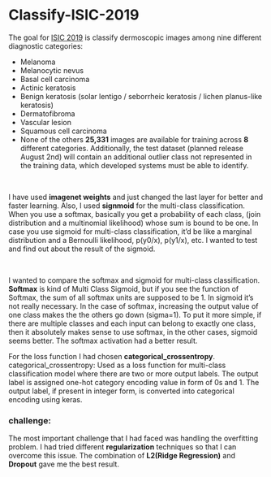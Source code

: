 # Classify-ISIC-2019

The goal for <a href="https://challenge.isic-archive.com/landing/2019/">ISIC 2019</a> is classify dermoscopic images among nine different diagnostic categories:

* Melanoma
* Melanocytic nevus
* Basal cell carcinoma
* Actinic keratosis
* Benign keratosis (solar lentigo / seborrheic keratosis / lichen planus-like keratosis)
* Dermatofibroma
* Vascular lesion
* Squamous cell carcinoma
* None of the others
**25,331** images are available for training across **8** different categories. Additionally, the test
dataset (planned release August 2nd) will contain an additional outlier class not represented in
the training data, which developed systems must be able to identify.

</br>

I have used **imagenet weights** and just changed the last layer for better and faster learning.
Also, I used **signmoid** for the multi-class classification. When you use a softmax, basically you get a probability of each class, (join distribution and a multinomial likelihood) whose sum is bound to be one. In case you use sigmoid for multi-class classification, it’d be like a marginal distribution and a Bernoulli likelihood, p(y0/x), p(y1/x), etc. I wanted to test and find out about the result of the sigmoid.

</br>

I wanted to compare the softmax and sigmoid for multi-class classification. **Softmax** is kind of Multi Class Sigmoid, but if you see the function of Softmax, the sum of all softmax units are supposed to be 1. In sigmoid it’s not really necessary. In the case of softmax, increasing the output value of one class makes the the others go down (sigma=1). To put it more simple, if there are multiple classes and each input can belong to exactly one class, then it absolutely makes sense to use softmax, in the other cases, sigmoid seems better. The softmax activation had a better result.
</br>

For the loss function I had chosen **categorical_crossentropy**.
categorical_crossentropy: Used as a loss function for multi-class classification model where there are two or more output labels. The output label is assigned one-hot category encoding value in form of 0s and 1. The output label, if present in integer form, is converted into categorical encoding using keras.

<h3>challenge:</h3>
The most important challenge that I had faced was handling the overfitting problem. I had tried different <strong>regularization</strong> techniques so that I can overcome this issue. The combination of <strong>L2(Ridge Regression)</strong> and <strong>Dropout</strong> gave me the best result.
